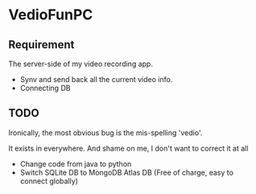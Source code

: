 # VedioFunPC

## Requirement

The server-side of my video recording app.
- Synv and send back all the current video info.
- Connecting DB

## TODO

Ironically, the most obvious bug is the mis-spelling 'vedio'.

It exists in everywhere. And shame on me, I don't want to correct it at all

- Change code from java to python
- Switch SQLite DB to MongoDB Atlas DB (Free of charge, easy to connect globally)
